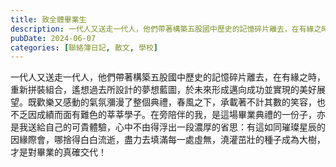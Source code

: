 ```yaml
---
title: 致全體畢業生
description: 一代人又送走一代人，他們帶著構築五股國中歷史的記憶碎片離去，在有緣之時，重新拼裝組合，遙想過去所設計的夢想藍圖，於未來形成邁向成功並實現的美好展望。既歡樂又感動的氣氛瀰漫了整個典禮，春風之下，承載著不……
pubDate: 2024-06-07
categories: [聯絡簿日記, 散文, 學校]
---
```


一代人又送走一代人，他們帶著構築五股國中歷史的記憶碎片離去，在有緣之時，重新拼裝組合，遙想過去所設計的夢想藍圖，於未來形成邁向成功並實現的美好展望。既歡樂又感動的氣氛瀰漫了整個典禮，春風之下，承載著不計其數的笑容，也不乏因成績而面有難色的莘莘學子。在旁陪伴的我，是這場畢業典禮的一份子，亦是我送給自己的可貴體驗，心中不由得浮出一段濃厚的省思：有這如同璀璨星辰的因緣際會，哪捨得白白流逝，盡力去填滿每一處虛無，澆灌茁壯的種子成為大樹，才是對畢業的真確交代！
